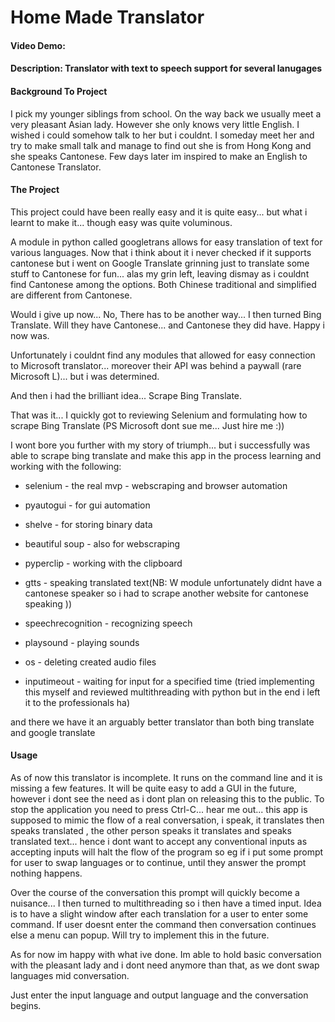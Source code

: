 # Home Made Translator

#### Video Demo: <URL HERE>

#### Description: Translator with text to speech support for several lanugages

#### Background To Project

I pick my younger siblings from school. On the way back we usually meet a very pleasant Asian lady. However she only knows very little English. I wished i could somehow talk to her but i couldnt. I someday meet her and try to make small talk and manage to find out she is from Hong Kong and she speaks Cantonese. Few days later im inspired to make an English to Cantonese Translator.

#### The Project

This project could have been really easy and it is quite easy... but what i learnt to make it... though easy was quite voluminous.

A module in python called googletrans allows for easy translation of text for various languages. Now that i think about it i never checked if it supports cantonese but i went on Google Translate grinning just to translate some stuff to Cantonese for fun... alas my grin left, leaving dismay as i couldnt find Cantonese among the options. Both Chinese traditional and simplified are different from Cantonese.

Would i give up now... No, There has to be another way... I then turned Bing Translate.
Will they have Cantonese... and Cantonese they did have. Happy i now was.

Unfortunately i couldnt find any modules that allowed for easy connection to Microsoft translator... moreover their API was behind a paywall (rare Microsoft L)... but i was determined.

And then i had the brilliant idea... Scrape Bing Translate.

That was it... I quickly got to reviewing Selenium and formulating how to scrape Bing Translate (PS Microsoft dont sue me... Just hire me :))

I wont bore you further with my story of triumph... but i successfully was able to scrape bing translate and make this app in the process learning and working with the following:

- selenium - the real mvp - webscraping and browser automation

- pyautogui - for gui automation

- shelve - for storing binary data

- beautiful soup - also for webscraping

- pyperclip - working with the clipboard

- gtts - speaking translated text(NB: W module unfortunately didnt have a cantonese speaker so i had to scrape another website for cantonese speaking ))

- speechrecognition - recognizing speech

- playsound - playing sounds

- os - deleting created audio files

- inputimeout - waiting for input for a specified time (tried implementing this myself and reviewed multithreading with python but in the end i left it to the professionals ha)

and there we have it an arguably better translator than both bing translate and google translate

#### Usage

As of now this translator is incomplete. It runs on the command line and it is missing a few features.
It will be quite easy to add a GUI in the future, however i dont see the need as i dont plan on releasing this to the public.
To stop the application you need to press Ctrl-C... hear me out...
this app is supposed to mimic the flow of a real conversation, i speak, it translates then speaks translated , the other person speaks it translates and speaks translated text... hence i dont want to accept any conventional inputs as accepting inputs will halt the flow of the program so eg if i put some prompt for user to swap languages or to continue, until they answer the prompt nothing happens.

Over the course of the conversation this prompt will quickly become a nuisance... I then turned to multithreading so i then have a timed input. Idea is to have a slight window after each translation for a user to enter some command. If user doesnt enter the command then conversation continues else a menu can popup.
Will try to implement this in the future.

As for now im happy with what ive done. Im able to hold basic conversation with the pleasant lady and i dont need anymore than that, as we dont swap languages mid conversation.

Just enter the input language and output language and the conversation begins.
